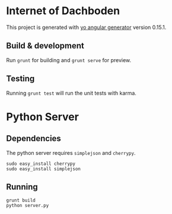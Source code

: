 # Internet of Dachboden

This project is generated with [yo angular generator](https://github.com/yeoman/generator-angular)
version 0.15.1.

## Build & development

Run `grunt` for building and `grunt serve` for preview.

## Testing

Running `grunt test` will run the unit tests with karma.


# Python Server

## Dependencies
The python server requires `simplejson` and `cherrypy`.

```
sudo easy_install cherrypy
sudo easy_install simplejson
```

## Running


```
grunt build
python server.py
```


